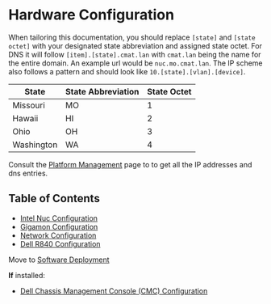 # Hardware Configuration

When tailoring this documentation, you should replace `[state]` and `[state octet]` with your designated state abbreviation and assigned state octet. For DNS it will follow `[item].[state].cmat.lan` with `cmat.lan` being the name for the entire domain. An example url would be `nuc.mo.cmat.lan`. The IP scheme also follows a pattern and should look like `10.[state].[vlan].[device]`.

| State      |  State Abbreviation   | State Octet |
|------------|-----------------------|-------------|
| Missouri   | MO                    | 1           |
| Hawaii     | HI                    | 2           |
| Ohio       | OH                    | 3           |
| Washington | WA                    | 4           |

Consult the [Platform Management](platform-management.md) page to to get all the IP addresses and dns entries.


## Table of Contents
- [Intel Nuc Configuration](nuc/README.md)
- [Gigamon Configuration](gigamon/README.md)
- [Network Configuration](network/README.md)
- [Dell R840 Configuration](dell/README.md)

Move to [Software Deployment](/topics/software_overview/software-deployment.md)

**If** installed:
 - [Dell Chassis Management Console (CMC) Configuration](/network/cmc-configuration.md)
